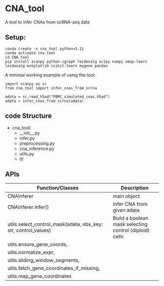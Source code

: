# CNA_tool
A tool to infer CNAs from scRNA-seq data


## Setup:

    conda create -n cna_tool python=3.11
    conda activate cna_tool
    cd CNA_tool
    pip install scanpy python-igraph leidenalg scipy numpy umap-learn leidenalg matplotlib scikit-learn mygene pandas


A minimal working example of using the tool:


    import scanpy as sc
    from cna_tool import infer_cnas_from_scrna

    adata = sc.read_h5ad("PBMC_simulated_cnas.h5ad")
    adata = infer_cnas_from_scrna(adata)


## code Structure

- cna_tool/
    - \_\_init__.py
    - infer.py
    - preprocessing.py
    - cna_inference.py
    - utils.py
    - tl/


## APIs

| Function/Classes | Description | 
| ---------- | -------------------------- |
| CNAInferer | main object |
| CNAInferer.infer() | Infer CNA from given adata |
| utils.select_control_mask(adata, obs_key: str, control_values) | Build a boolean mask selecting control (diploid) cells| 
| utils.ensure_gene_coords, 
| utils.normalize_expr, 
| utils.sliding_window_segments, 
| utils.fetch_gene_coordinates_if_missing, 
| utils.map_gene_coordinates